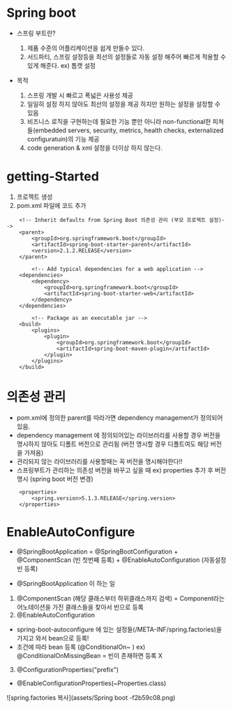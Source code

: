 # Spring boot
- 스프링 부트란?
	1. 제품 수준의 어플리케이션을 쉽게 만들수 있다.
	2. 서드파티, 스프링 설정등을 최선의 설정들로 자동 설정 해주어 빠르게 적용할 수 있게 해준다. ex) 톰캣 설정

- 목적
	1. 스프링 개발 시 빠르고 폭넓은 사용성 제공
	2. 일일히 설정 하지 않아도 최선의 설정을 제공 하지만 원하는 설정을 설정할 수 있음
	3. 비즈니스 로직을 구현하는데 필요한 기능 뿐만 아니라 non-functional한 피쳐들(embedded servers, security, metrics, health checks, externalized configuratuin)의 기능 제공
	4. code generation & xml 설정을 더이상 하지 않는다.

# getting-Started

1. 프로젝트 생성
2. pom.xml 파일에 코드 추가

~~~
    <!-- Inherit defaults from Spring Boot 의존성 관리 (부모 프로젝트 설정)-->
    <parent>
        <groupId>org.springframework.boot</groupId>
        <artifactId>spring-boot-starter-parent</artifactId>
        <version>2.1.2.RELEASE</version>
    </parent>

        <!-- Add typical dependencies for a web application -->
    <dependencies>
        <dependency>
            <groupId>org.springframework.boot</groupId>
            <artifactId>spring-boot-starter-web</artifactId>
        </dependency>
    </dependencies>

        <!-- Package as an executable jar -->
    <build>
        <plugins>
            <plugin>
                <groupId>org.springframework.boot</groupId>
                <artifactId>spring-boot-maven-plugin</artifactId>
            </plugin>
        </plugins>
    </build>

~~~

# 의존성 관리
* pom.xml에 정의한 parent를 따라가면 dependency management가 정의되어 있음.
*  dependency management 에 정의되어있는 라이브러리를 사용할 경우 버전을 명시하지 않아도 디폴트 버전으로 관리됨 (버전 명시할 경우 디폴트여도 해당 버전을 가져옴)
*  관리되지 않는 라이브러리를 사용할때는 꼭 버전을 명시해야한다!!
*  스프링부트가 관리하는 의존성 버전을 바꾸고 싶을 때
ex) properties 추가 후 버전 명시 (spring boot 버전 변경)  

~~~
    <properties>
        <spring.version>5.1.3.RELEASE</spring.version>
    </properties>

~~~

# EnableAutoConfigure

* @SpringBootApplication
 = @SpringBootConfiguration +
   @ComponentScan (빈 첫번째 등록) +
	 @EnableAutoConfiguration (자동설정 빈 등록)

* @SpringBootApplication 이 하는 일
 1.  @ComponentScan (해당 클래스부터 하위클래스까지 검색)
 = Component라는 어노테이션을 가진 클래스들을 찾아서 빈으로 등록
 2. @EnableAutoConfiguration
  - spring-boot-autoconfigure 에 있는 설정들(/META-INF/spring.factories)을 가지고 와서 bean으로 등록!
  - 조건에 따라 bean 등록 (@ConditionalOn~ )
	ex) @ConditionalOnMissingBean = 빈이 존재하면 등록 X
 3. @ConfigurationProperties("prefix")
  - @EnableConfigurationProperties(~Properties.class)

![spring.factories 복사](assets/Spring boot -f2b59c08.png)
